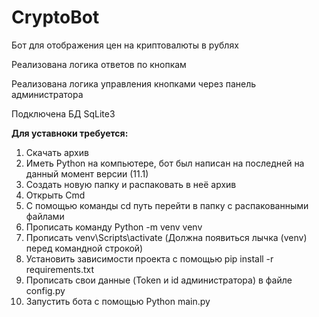 # CryptoBot
Бот для отображения цен на криптовалюты в рублях

Реализована логика ответов по кнопкам

Реализована логика управления кнопками через панель администратора

Подключена БД SqLite3

<b>Для уставноки требуется:</b>

1) Скачать архив
2) Иметь Python на компьютере, бот был написан на последней на данный момент версии (11.1)
3) Создать новую папку и распаковать в неё архив
4) Открыть Cmd
5) С помощью команды cd путь перейти в папку с распакованными файлами
6) Прописать команду Python -m venv venv
7) Прописать venv\Scripts\activate (Должна появиться лычка (venv) перед командной строкой)
8) Установить зависимости проекта с помощью pip install -r requirements.txt
9) Прописать свои данные (Token и id администратора) в файле config.py
10) Запустить бота с помощью Python main.py